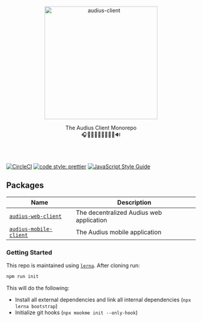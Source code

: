 <p align="center">
  <br/>
  <a target="_blank" href="https://audius.co">
    <img src="https://user-images.githubusercontent.com/2731362/90302695-e5ae8a00-de5c-11ea-88b5-24c1408affc6.png" alt="audius-client" width="300">
  </a>
  <br/>

  <p align="center">
    The Audius Client Monorepo
    <br/>
    🎧🎸🎹🤘🎶🥁🎷🎻🎤🔊
  </p>
</p>

<br/>
<br/>

[![CircleCI](https://circleci.com/gh/AudiusProject/audius-client.svg?style=svg)](https://circleci.com/gh/AudiusProject/audius-client)
[![code style: prettier](https://img.shields.io/badge/code_style-prettier-ff69b4.svg?style=flat-square)](https://github.com/prettier/prettier)
[![JavaScript Style Guide](https://img.shields.io/badge/code_style-standard-brightgreen.svg)](https://standardjs.com)

## Packages

| Name                                                      | Description                              |
| --------------------------------------------------------- | ---------------------------------------- |
| [`audius-web-client`](./packages/audius-web-client)       | The decentralized Audius web application |
| [`audius-mobile-client`](./packages/audius-mobile-client) | The Audius mobile application            |

### Getting Started

This repo is maintained using [`lerna`](https://github.com/lerna). After cloning run:

```bash
npm run init
```

This will do the following:

- Install all external dependencies and link all internal dependencies (`npx lerna bootstrap`)
- Initialize git hooks (`npx mookme init --only-hook`)
